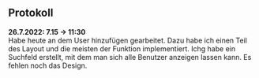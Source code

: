 ## Protokoll

**26.7.2022: 7.15 -> 11:30** <br>
Habe heute an dem User hinzufügen gearbeitet. Dazu habe ich einen Teil des Layout und die meisten der Funktion implementiert. Ichg habe ein Suchfeld erstellt, mit dem man sich alle Benutzer anzeigen lassen kann. Es fehlen noch das Design.

